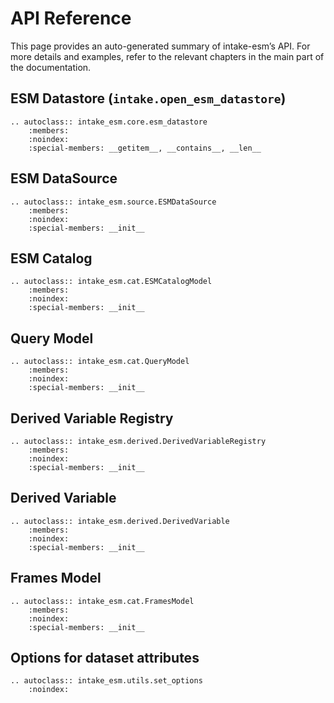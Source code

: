 # API Reference

This page provides an auto-generated summary of intake-esm’s API.
For more details and examples, refer to the relevant chapters in the main part of the documentation.

## ESM Datastore (`intake.open_esm_datastore`)

```{eval-rst}
.. autoclass:: intake_esm.core.esm_datastore
    :members:
    :noindex:
    :special-members: __getitem__, __contains__, __len__
```

## ESM DataSource

```{eval-rst}
.. autoclass:: intake_esm.source.ESMDataSource
    :members:
    :noindex:
    :special-members: __init__
```

## ESM Catalog

```{eval-rst}
.. autoclass:: intake_esm.cat.ESMCatalogModel
    :members:
    :noindex:
    :special-members: __init__
```

## Query Model

```{eval-rst}
.. autoclass:: intake_esm.cat.QueryModel
    :members:
    :noindex:
    :special-members: __init__
```

## Derived Variable Registry

```{eval-rst}
.. autoclass:: intake_esm.derived.DerivedVariableRegistry
    :members:
    :noindex:
    :special-members: __init__
```

## Derived Variable

```{eval-rst}
.. autoclass:: intake_esm.derived.DerivedVariable
    :members:
    :noindex:
    :special-members: __init__
```

## Frames Model

```{eval-rst}
.. autoclass:: intake_esm.cat.FramesModel
    :members:
    :noindex:
    :special-members: __init__
```

## Options for dataset attributes

```{eval-rst}
.. autoclass:: intake_esm.utils.set_options
    :noindex:
```
